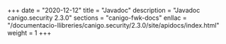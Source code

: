 +++
date        = "2020-12-12"
title       = "Javadoc"
description = "Javadoc canigo.security 2.3.0"
sections    = "canigo-fwk-docs"
enllac		= "/documentacio-llibreries/canigo.security/2.3.0/site/apidocs/index.html"
weight		= 1
+++
